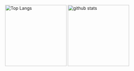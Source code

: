 <p align="left"> 
  <img alt="Top Langs" height="200px" src="https://github-readme-stats.vercel.app/api/top-langs/?username=yuya-okada527&layout=compact&count_private=true&show_icons=true&langs_count=8&hide=html,jupyter%20notebook" />
  <img alt="github stats" height="200px" src="https://github-readme-stats.vercel.app/api?username=yuya-okada527&count_private=true&show_icons=true" />
</p>

